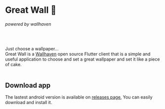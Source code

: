# Great Wall 🌄
<h6> powered by wallhaven </h6>
<br/>

Just choose a wallpaper...
<br/>
Great Wall is a [Wallhaven](https://wallhave.cc) open source Flutter client that is a simple and useful application to choose and set a great wallpaper and set it like a piece of cake.
<br/><br/>

## Download app
The lastest android version is available on [releases page](https://github.com/hosseinshaya/great_wall/releases), You can easily download and install it.

